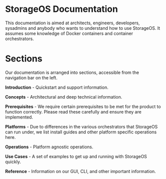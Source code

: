 # StorageOS Documentation

This documentation is aimed at architects, engineers, developers, sysadmins and
anybody who wants to understand how to use StorageOS. It assumes some knowledge
of Docker containers and container orchestrators.

# Sections

Our documentation is arranged into sections, accessible from the navigation bar
on the left.

**Introduction** - Quickstart and support information.

**Concepts** - Architectural and deep technical information.

**Prerequisites** - We require certain prerequisites to be met for the product to function
correctly. Please read these carefully and ensure they are implemented.

**Platforms** - Due to differences in the various orchestrators that StorageOS can run under,
we list install guides and other platform specific operations here.

**Operations** - Platform agnostic operations.

**Use Cases** - A set of examples to get up and running with StorageOS quickly.

**Reference** - Information on our GUI, CLI, and other important information.
